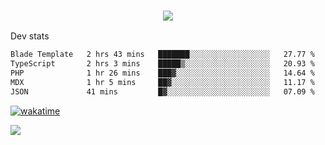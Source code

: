<h3 align="center">
  <a href="https://github.com/spoopy2023">
      <img src="https://github-profile-trophy.vercel.app/?username=Spoopy2023&no-bg=true&no-frame=true">
  </a>
</h3>

Dev stats
<!--START_SECTION:waka-->

```txt
Blade Template   2 hrs 43 mins   ███████░░░░░░░░░░░░░░░░░░   27.77 %
TypeScript       2 hrs 3 mins    █████▒░░░░░░░░░░░░░░░░░░░   20.93 %
PHP              1 hr 26 mins    ███▓░░░░░░░░░░░░░░░░░░░░░   14.64 %
MDX              1 hr 5 mins     ██▓░░░░░░░░░░░░░░░░░░░░░░   11.17 %
JSON             41 mins         █▓░░░░░░░░░░░░░░░░░░░░░░░   07.09 %
```

<!--END_SECTION:waka-->

<a href="https://wakatime.com/badge/user/018ece4c-ff65-47b1-86a2-26e4e720c978/project/018eced1-15f8-422d-bd39-73be228d378b"><img src="https://wakatime.com/badge/user/018ece4c-ff65-47b1-86a2-26e4e720c978/project/018eced1-15f8-422d-bd39-73be228d378b.svg" alt="wakatime"></a>

<img src="https://camo.githubusercontent.com/935c1e1091fb0ce9d975d06263ed4bc014721cd7e52b557f59b07c85da01afe3/68747470733a2f2f6b6f6d617265762e636f6d2f67687076632f3f757365726e616d653d5843726166744d616e3532266c6162656c3d566965777326636f6c6f723d626c7565267374796c653d706c6173746963">
